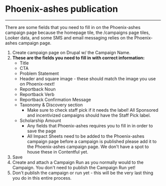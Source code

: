 # Phoenix-ashes publication
*** 

There are some fields that you need to fill in on the Phoenix-ashes campaign page because the homepage tile, the /campaigns page tiles, Looker data, and some SMS and email messaging relies on the Phoenix-ashes campaign page.

1. Create campaign page on Drupal w/ the Campaign Name.
2. **These are the fields you need to fill in with correct information:**
    - Title
    - CTA
    - Problem Statement
    - Header and square image - these should match the image you use on Phoenix-next!
    - Reportback Noun
    - Reportback Verb
    - Reportback Confirmation Message
    - Taxonomy & Discovery section
        + Make sure to check staff pick if it needs the label! All Sponsored and incentivized campaigns should have the Staff Pick label.
    - Scholarship Amount
        + Any fields that Phoenix-ashes requires you to fill in in order to save the page
        + All Impact Sheets need to be added to the Phoenix-ashes campaign page before a campaign is published please add it to the Phoenix-ashes campaign page. We don't have a spot to house these in Contentful yet.
2. Save
3. Create and attach a Campaign Run as you normally would to the Campaign. You don't need to publish the Campaign Run yet!
4. Don't publish the campaign or run yet - this will be the very last thing you do in this entire process.
